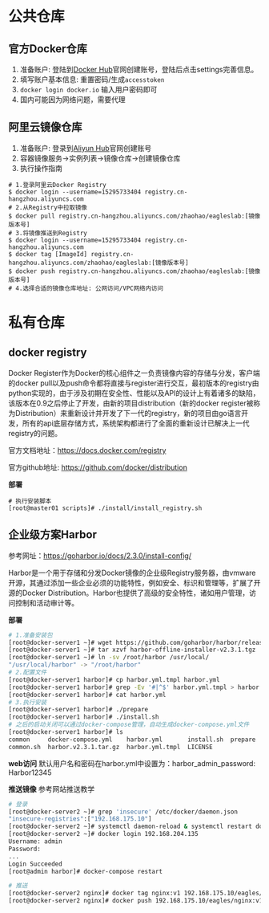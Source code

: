 # 公共仓库

## 官方Docker仓库

1. 准备账户: 登陆到[Docker Hub](https://hub.docker.com/)官网创建账号，登陆后点击settings完善信息。
2. 填写账户基本信息: 重置密码/生成`accesstoken`
3. `docker login docker.io` 输入用户密码即可
4. 国内可能因为网络问题，需要代理
   
## 阿里云镜像仓库

1. 准备账户: 登录到[Aliyun Hub](https://cr.console.aliyun.com/)官网创建账号
2. 容器镜像服务->实例列表->镜像仓库->创建镜像仓库
3. 执行操作指南

```shell
# 1.登录阿里云Docker Registry
$ docker login --username=15295733404 registry.cn-hangzhou.aliyuncs.com
# 2.从Registry中拉取镜像
$ docker pull registry.cn-hangzhou.aliyuncs.com/zhaohao/eagleslab:[镜像版本号]
# 3.将镜像推送到Registry
$ docker login --username=15295733404 registry.cn-hangzhou.aliyuncs.com
$ docker tag [ImageId] registry.cn-hangzhou.aliyuncs.com/zhaohao/eagleslab:[镜像版本号]
$ docker push registry.cn-hangzhou.aliyuncs.com/zhaohao/eagleslab:[镜像版本号]
# 4.选择合适的镜像仓库地址: 公网访问/VPC网络内访问
```

# 私有仓库

## docker registry

Docker Register作为Docker的核心组件之一负责镜像内容的存储与分发，客户端的docker pull以及push命令都将直接与register进行交互，最初版本的registry由python实现的，由于涉及初期在安全性、性能以及API的设计上有着诸多的缺陷，该版本在0.9之后停止了开发，由新的项目distribution（新的docker register被称为Distribution）来重新设计并开发了下一代的registry，新的项目由go语言开发，所有的api底层存储方式，系统架构都进行了全面的重新设计已解决上一代registry的问题。

官方文档地址：https://docs.docker.com/registry

官方github地址: https://github.com/docker/distribution

**部署**
```shell
# 执行安装脚本
[root@master01 scripts]# ./install/install_registry.sh
```

## 企业级方案Harbor

参考网址：https://goharbor.io/docs/2.3.0/install-config/

Harbor是一个用于存储和分发Docker镜像的企业级Registry服务器，由vmware开源，其通过添加一些企业必须的功能特性，例如安全、标识和管理等，扩展了开源的Docker Distribution。Harbor也提供了高级的安全特性，诸如用户管理，访问控制和活动审计等。

**部署**
```bash
# 1.准备安装包
[root@docker-server1 ~]# wget https://github.com/goharbor/harbor/releases/download/v2.3.1/harbor-offline-installer-v2.3.1.tgz
[root@docker-server1 ~]# tar xzvf harbor-offline-installer-v2.3.1.tgz 
[root@docker-server1 ~]# ln -sv /root/harbor /usr/local/
"/usr/local/harbor" -> "/root/harbor"
# 2.配置文件
[root@docker-server1 harbor]# cp harbor.yml.tmpl harbor.yml
[root@docker-server1 harbor]# grep -Ev '#|^$' harbor.yml.tmpl > harbor.yml
[root@docker-server1 harbor]# cat harbor.yml
# 3.执行安装
[root@docker-server1 harbor]# ./prepare 
[root@docker-server1 harbor]# ./install.sh 
# 之后的启动关闭可以通过docker-compose管理，自动生成docker-compose.yml文件
[root@docker-server1 harbor]# ls
common     docker-compose.yml    harbor.yml       install.sh  prepare
common.sh  harbor.v2.3.1.tar.gz  harbor.yml.tmpl  LICENSE
```
**web访问**
默认用户名和密码在harbor.yml中设置为：harbor_admin_password: Harbor12345

**推送镜像**
参考网站推送教学

```bash
# 登录
[root@docker-server2 ~]# grep 'insecure' /etc/docker/daemon.json
"insecure-registries":["192.168.175.10"]
[root@docker-server2 ~]# systemctl daemon-reload & systemctl restart docker
[root@docker-server2 ~]# docker login 192.168.204.135
Username: admin
Password: 
...
Login Succeeded
[root@admin harbor]# docker-compose restart

# 推送
[root@docker-server2 nginx]# docker tag nginx:v1 192.168.175.10/eagles/nginx:v1
[root@docker-server2 nginx]# docker push 192.168.175.10/eagles/nginx:v1
```
